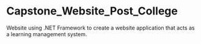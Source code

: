 # Capstone_Website_Post_College
Website using .NET Framework to create a website application that acts as a learning management system.
